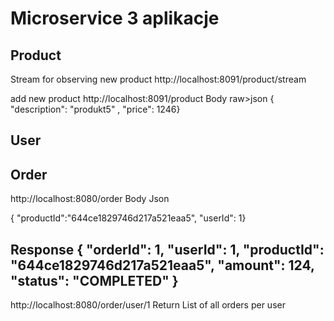 # Microservice 3 aplikacje 




## Product
 Stream for observing new product 
http://localhost:8091/product/stream

add new product http://localhost:8091/product
Body raw>json 
{    "description": "produkt5" ,    "price": 1246}

## User



##  Order

http://localhost:8080/order
Body Json 

{    "productId":"644ce1829746d217a521eaa5",    "userId": 1}

Response
{
    "orderId": 1,
    "userId": 1,
    "productId": "644ce1829746d217a521eaa5",
    "amount": 124,
    "status": "COMPLETED"
}
-------------
http://localhost:8080/order/user/1
Return
List of all orders per user

